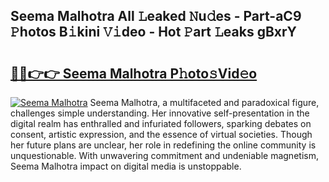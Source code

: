 ## Seema Malhotra All 𝙻eaked 𝙽u𝚍es - Part-aC9 𝙿hotos B𝚒kini 𝚅𝚒deo - Hot 𝙿art 𝙻eaks gBxrY

# <h2><a href="http://ld0mh7t.urlbe.top/?page=Seema+Malhotra">🔗🔗👉👉 Seema Malhotra P𝚑oto𝚜Vid𝚎o</a></h2>

[![Seema Malhotra](https://i.imgur.com/eBuTRDB.gif)](http://ld0mh7t.urlbe.top/?page=Seema+Malhotra)
Seema Malhotra, a multifaceted and paradoxical figure, challenges simple understanding. Her innovative self-presentation in the digital realm has enthralled and infuriated followers, sparking debates on consent, artistic expression, and the essence of virtual societies. Though her future plans are unclear, her role in redefining the online community is unquestionable. With unwavering commitment and undeniable magnetism, Seema Malhotra impact on digital media is unstoppable.
